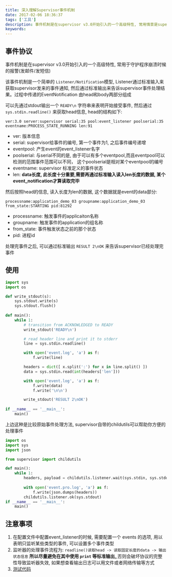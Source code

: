 ```yaml
---
title: 深入理解Supervisor事件机制
date: 2017-02-06 18:36:37
tags: ['工具']
description: 事件机制是在supervisor v3.0开始引入的一个高级特性, 常用情景是supervisor的报警系统
keywords:
---
```


## 事件协议

事件机制是在supervisor v3.0开始引入的一个高级特性, 常用于守护程序崩溃时候的报警(发邮件/发短信)
<!-- more -->
该事件机制是一个简单的 `Listener/Notification`模型, Listener通过标准输入来获取supervisor发来的事件通知, 然后通过标准输出来告诉supervisor事件处理结果。过程中传递的EventNotification 由head和body两部分组成

可以先通过stdout输出一个 `READY\n` 字符串来表明开始接受事件, 然后通过 `sys.stdin.readline()` 来获取head信息, head的结构如下:

```
ver:3.0 server:supervisor serial:35 pool:event_listener poolserial:35 eventname:PROCESS_STATE_RUNNING len:91
```

+ ver: 版本信息
+ serial: supervisor给事件的编号, 第一个事件为1, 之后事件编号递增
+ eventpool: 产生event的event_listener名字
+ poolserial: 与serial不同的是, 由于可以有多个eventpool,而且eventpool可以检测的范围事件范围可以不同， 这个poolserial是相对某个eventpool的编号
+ eventname: supervisor 标准定义的事件状态
+ len: **data长度, 此长度十分重要,需要再通过标准输入读入len长度的数据, 某个event_notification才算读取完毕**

然后按照head的信息, 读入长度为len的数据, 这个数据就是event的data部分:

```
processname:application_demo_03 groupname:application_demo_03 from_state:STARTING pid:81292
```

+ processname: 触发事件的applicaiton名称
+ groupname: 触发事件的application的组名称
+ from_state: 事件触发状态之前的那个状态
+ pid: 进程id

处理完事件之后, 可以通过标准输出 `RESULT 2\nOK` 来告诉supervisor已经处理完事件

## 使用

```python
import sys
import os

def write_stdout(s):
    sys.stdout.write(s)
    sys.stdout.flush()
    
def main():
    while 1:
        # transition from ACKNOWLEDGED to READY
        write_stdout('READY\n')

        # read header line and print it to stderr
        line = sys.stdin.readline()

        with open('event.log', 'a') as f:
            f.write(line)

        headers = dict([ x.split(':') for x in line.split() ])
        data = sys.stdin.read(int(headers['len']))

        with open('event.log', 'a') as f:
            f.write(data)
            f.write('\n\n')

        write_stdout('RESULT 2\nOK')
        
if __name__ == '__main__':
    main()
```

上边这种是比较原始事件处理方法, supervisor自带的childutils可以帮助你方便的处理事件

```python
import os
import sys
import json

from supervisor import childutils

def main():
    while 1:
        headers, payload = childutils.listener.wait(sys.stdin, sys.stdout)
        
        with open('event.pro.log', 'a') as f:
            f.write(json.dumps(headers))
        childutils.listener.ok(sys.stdout)
if __name__ == '__main__':
    main()
```


## 注意事项

1. 在配置文件中配置event_listener的时候, 需要配置一个 events 的选项, 用以表明只监听某些类型的事件, 可以设置多个事件类型
2. 监听器的处理事件流程为: `readline()读取head -> 读取固定长度的data -> 输出状态信息` **所以尽量避免在其中使用 `print` 等标准输出,**,否则会破坏协议的完整性导致监听器失效, 如果想查看输出日志可以用文件或者网络传输等方式
3. [测试代码](https://github.com/Tara-X/supervisor-event-listener-demo)



